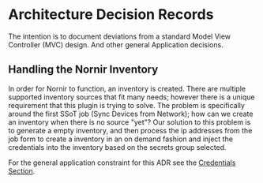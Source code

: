 # Architecture Decision Records

The intention is to document deviations from a standard Model View Controller (MVC) design. And other general Application decisions.

## Handling the Nornir Inventory

In order for Nornir to function, an inventory is created. There are multiple supported inventory sources that fit many needs; however there is a unique requirement that this plugin is trying to solve. The problem is specifically around the first SSoT job (Sync Devices from Network); how can we create an inventory when there is no source "yet"? Our solution to this problem is to generate a empty inventory, and then process the ip addresses from the job form to create a inventory in an on demand fashion and inject the credentials into the inventory based on the secrets group selected.

For the general application constraint for this ADR see the [Credentials Section](../user/app_getting_started.md#device-credentials-functionality).
